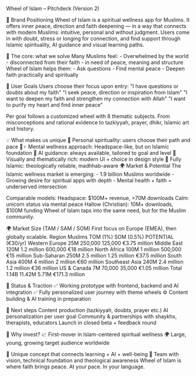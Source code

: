 Wheel of Islam – Pitchdeck (Version 2)

🧭 Brand Positioning
Wheel of Islam is a spiritual wellness app for Muslims.
It offers inner peace, direction and faith deepening — in a way that connects with modern Muslims:
intuitive, personal and without judgment. Users come in with doubt, stress or longing for
connection, and find support through Islamic spirituality, AI guidance and visual learning paths.

🎯 The core: what we solve
Many Muslims feel: - Overwhelmed by the world - disconnected from their faith - in need of peace, meaning and structure
Wheel of Islam helps them: - Ask questions - Find mental peace - Deepen faith practically and spiritually

🧠 User Goals
Users choose their focus upon entry:
"I have questions or doubts about my faith"
"I seek peace, direction or inspiration from Islam"
"I want to deepen my faith and strengthen my connection with Allah"
"I want to purify my heart and find inner peace"

Per goal follows a customized wheel with 8 thematic subjects. From misconceptions and
rational evidence to tazkiyyah, prayer, dhikr, Islamic art and history.

💡 What makes us unique
🔁 Personal spirituality: users choose their path and pace
🧘♀️ Mental wellness approach: Headspace-like, but on Islamic foundation
🤖 AI guidance: always available, tailored to goal and level
🎨 Visually and thematically rich: modern UI + choice in design style
🕌 Fully Islamic: theologically reliable, madhhab-aware
🌍 Market & Potential
The Islamic wellness market is emerging: - 1.9 billion Muslims worldwide - Growing desire for spiritual apps with depth - Mental health + faith = underserved intersection

Comparable models:
Headspace: $100M+ revenue, >70M downloads
Calm: unicorn status via mental peace
Hallow (Christian): 10M+ downloads, $100M funding
Wheel of Islam taps into the same need, but for the Muslim community.

🌍 Market Size (TAM / SAM / SOM)
First focus on Europe (EMEA), then globally scalable.
Region Muslims TOM (1%) SOM (0.5%) POTENTIAL (€30/yr)
Western Europe 25M 250,000 125,000 €3.75 million
Middle East 120M 1.2 million 600,000 €18 million
North Africa 100M 1 million 500,000 €15 million
Sub-Saharan 250M 2.5 million 1.25 million €37.5 million
South Asia 400M 4 million 2 million €60 million
Southeast Asia 240M 2.4 million 1.2 million €36 million
US & Canada 7M 70,000 35,000 €1.05 million
Total 1.14B 11.42M 5.71M €171.3 million

🧪 Status & Traction
✅ Working prototype with frontend, backend and AI integration
✅ Fully personalized user journey with theme wheels
⚙️ Content building & AI training in preparation

🚀 Next steps
Content production (tazkiyyah, doubts, prayer etc.)
AI personalization per user goal
Community & partnerships with shaykhs, therapists, educators
Launch in closed beta + feedback round

🤝 Why invest?
📈 First-mover in Islam-centered spiritual wellness
🌍 Large, young, growing target audience worldwide

🧩 Unique concept that connects learning + AI + well-being
🔐 Team with vision, technical foundation and theological awareness
Wheel of Islam is where faith brings peace. At your pace. In your language. 